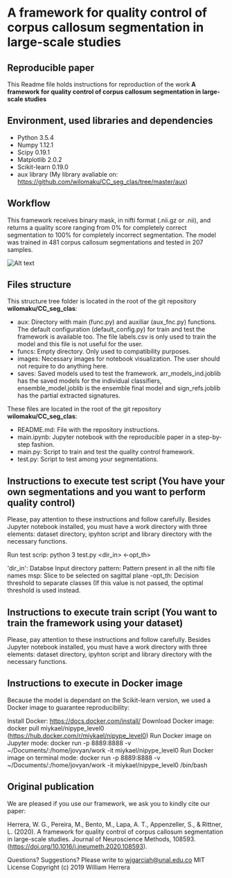 # A framework for quality control of corpus callosum segmentation in large-scale studies

## Reproducible paper

This Readme file holds instructions for reproduction of the work **A framework for quality control of corpus callosum segmentation in large-scale studies**

## Environment, used libraries and dependencies

* Python 3.5.4
* Numpy 1.12.1
* Scipy 0.19.1
* Matplotlib 2.0.2
* Scikit-learn 0.19.0
* aux library (My library avaliable on: https://github.com/wilomaku/CC_seg_clas/tree/master/aux)

## Workflow

This framework receives binary mask, in nifti format (.nii.gz or .nii), and returns a quality score ranging from 0% for completely correct segmentation to 100% for completely incorrect segmentation. The model was trained in 481 corpus callosum segmentations and tested in 207 samples.

![Alt text](figures/workflow_simp.png?raw=true "Title")

## Files structure

This structure tree folder is located in the root of the git repository **wilomaku/CC_seg_clas**:

* aux: Directory with main (func.py) and auxiliar (aux_fnc.py) functions. The default configuration (default_config.py) for train and test the framework is available too. The file labels.csv is only used to train the model and this file is not useful for the user.
* funcs: Empty directory. Only used to compatibility purposes.
* images: Necessary images for notebook visualization. The user should not require to do anything here.
* saves: Saved models used to test the framework. arr_models_ind.joblib has the saved models for the individual classifiers,  ensemble_model.joblib is the ensemble final model and sign_refs.joblib has the partial extracted signatures.

These files are located in the root of the git repository **wilomaku/CC_seg_clas**:

* README.md: File with the repository instructions.
* main.ipynb: Jupyter notebook with the reproducible paper in a step-by-step fashion.
* main.py: Script to train and test the quality control framework.
* test.py: Script to test among your segmentations.

## Instructions to execute test script (You have your own segmentations and you want to perform quality control)

Please, pay attention to these instructions and follow carefully. Besides Jupyter notebook installed, you must have a work directory with three elements: dataset directory, ipyhton script and library directory with the necessary functions.

Run test scrip: python 3 test.py <dir_in> <pattern> <msp> <-opt_th>

'dir_in': Databse Input directory
pattern: Pattern present in all the nifti file names
msp: Slice to be selected on sagittal plane
-opt_th: Decision threshold to separate classes (If this value is not passed, the optimal threshold is used instead.

## Instructions to execute train script (You want to train the framework using your dataset)

Please, pay attention to these instructions and follow carefully. Besides Jupyter notebook installed, you must have a work directory with three elements: dataset directory, ipyhton script and library directory with the necessary functions.

## Instructions to execute in Docker image

Because the model is dependant on the Scikit-learn version, we used a Docker image to guarantee reproducibility:

Install Docker: https://docs.docker.com/install/
Download Docker image: docker pull miykael/nipype_level0 (https://hub.docker.com/r/miykael/nipype_level0)
Run Docker image on Jupyter mode: docker run -p 8889:8888 -v ~/Documents/:/home/jovyan/work -it miykael/nipype_level0
Run Docker image on terminal mode: docker run -p 8889:8888 -v ~/Documents/:/home/jovyan/work -it miykael/nipype_level0 /bin/bash

## Original publication

We are pleased if you use our framework, we ask you to kindly cite our paper:

Herrera, W. G., Pereira, M., Bento, M., Lapa, A. T., Appenzeller, S., & Rittner, L. (2020). A framework for quality control of corpus callosum segmentation in large-scale studies. Journal of Neuroscience Methods, 108593. (https://doi.org/10.1016/j.jneumeth.2020.108593).

Questions? Suggestions? Please write to wjgarciah@unal.edu.co
MIT License Copyright (c) 2019 William Herrera
